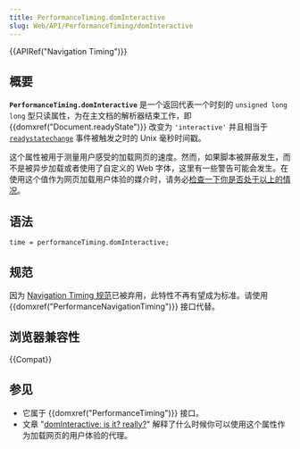 ```yaml
---
title: PerformanceTiming.domInteractive
slug: Web/API/PerformanceTiming/domInteractive
---
```


{{APIRef("Navigation Timing")}}

## 概要

**`PerformanceTiming.domInteractive`** 是一个返回代表一个时刻的 `unsigned long long` 型只读属性，为在主文档的解析器结束工作，即 {{domxref("Document.readyState")}} 改变为 `'interactive'` 并且相当于 [`readystatechange`](/zh-CN/docs/Web/API/Document/readystatechange_event) 事件被触发之时的 Unix 毫秒时间戳。

这个属性被用于测量用户感受的加载网页的速度。然而，如果脚本被屏蔽发生，而不是被异步加载或者使用了自定义的 Web 字体，这里有一些警告可能会发生。在使用这个值作为网页加载用户体验的媒介时，请务必[检查一下你是否处于以上的情况](http://www.stevesouders.com/blog/2015/08/07/dominteractive-is-it-really/)。

## 语法

```plain
time = performanceTiming.domInteractive;
```

## 规范

因为 [Navigation Timing 规范](https://w3c.github.io/navigation-timing/#obsolete)已被弃用，此特性不再有望成为标准。请使用 {{domxref("PerformanceNavigationTiming")}} 接口代替。

## 浏览器兼容性

{{Compat}}

## 参见

- 它属于 {{domxref("PerformanceTiming")}} 接口。
- 文章 "[domInteractive: is it? really?](http://www.stevesouders.com/blog/2015/08/07/dominteractive-is-it-really/)" 解释了什么时候你可以使用这个属性作为加载网页的用户体验的代理。
